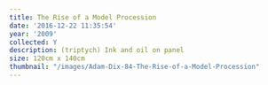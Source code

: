 ```yaml
---
title: The Rise of a Model Procession
date: '2016-12-22 11:35:54'
year: '2009'
collected: Y
description: (triptych) Ink and oil on panel
size: 120cm x 140cm
thumbnail: "/images/Adam-Dix-84-The-Rise-of-a-Model-Procession"
---
```

